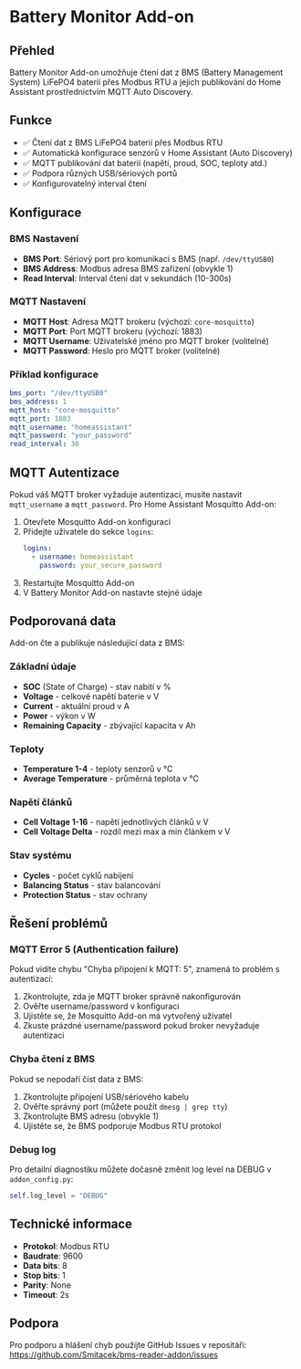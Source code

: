 # Battery Monitor Add-on

## Přehled

Battery Monitor Add-on umožňuje čtení dat z BMS (Battery Management System) LiFePO4 baterií přes Modbus RTU a jejich publikování do Home Assistant prostřednictvím MQTT Auto Discovery.

## Funkce

- ✅ Čtení dat z BMS LiFePO4 baterií přes Modbus RTU
- ✅ Automatická konfigurace senzorů v Home Assistant (Auto Discovery)
- ✅ MQTT publikování dat baterií (napětí, proud, SOC, teploty atd.)
- ✅ Podpora různých USB/sériových portů
- ✅ Konfigurovatelný interval čtení

## Konfigurace

### BMS Nastavení

- **BMS Port**: Sériový port pro komunikaci s BMS (např. `/dev/ttyUSB0`)
- **BMS Address**: Modbus adresa BMS zařízení (obvykle 1)
- **Read Interval**: Interval čtení dat v sekundách (10-300s)

### MQTT Nastavení

- **MQTT Host**: Adresa MQTT brokeru (výchozí: `core-mosquitto`)
- **MQTT Port**: Port MQTT brokeru (výchozí: 1883)
- **MQTT Username**: Uživatelské jméno pro MQTT broker (volitelné)
- **MQTT Password**: Heslo pro MQTT broker (volitelné)

### Příklad konfigurace

```yaml
bms_port: "/dev/ttyUSB0"
bms_address: 1
mqtt_host: "core-mosquitto"
mqtt_port: 1883
mqtt_username: "homeassistant"
mqtt_password: "your_password"
read_interval: 30
```

## MQTT Autentizace

Pokud váš MQTT broker vyžaduje autentizaci, musíte nastavit `mqtt_username` a `mqtt_password`. Pro Home Assistant Mosquitto Add-on:

1. Otevřete Mosquitto Add-on konfiguraci
2. Přidejte uživatele do sekce `logins`:
   ```yaml
   logins:
     - username: homeassistant
       password: your_secure_password
   ```
3. Restartujte Mosquitto Add-on
4. V Battery Monitor Add-on nastavte stejné údaje

## Podporovaná data

Add-on čte a publikuje následující data z BMS:

### Základní údaje
- **SOC** (State of Charge) - stav nabití v %
- **Voltage** - celkové napětí baterie v V
- **Current** - aktuální proud v A
- **Power** - výkon v W
- **Remaining Capacity** - zbývající kapacita v Ah

### Teploty
- **Temperature 1-4** - teploty senzorů v °C
- **Average Temperature** - průměrná teplota v °C

### Napětí článků
- **Cell Voltage 1-16** - napětí jednotlivých článků v V
- **Cell Voltage Delta** - rozdíl mezi max a min článkem v V

### Stav systému
- **Cycles** - počet cyklů nabíjení
- **Balancing Status** - stav balancování
- **Protection Status** - stav ochrany

## Řešení problémů

### MQTT Error 5 (Authentication failure)

Pokud vidíte chybu "Chyba připojení k MQTT: 5", znamená to problém s autentizací:

1. Zkontrolujte, zda je MQTT broker správně nakonfigurován
2. Ověřte username/password v konfiguraci
3. Ujistěte se, že Mosquitto Add-on má vytvořený uživatel
4. Zkuste prázdné username/password pokud broker nevyžaduje autentizaci

### Chyba čtení z BMS

Pokud se nepodaří číst data z BMS:

1. Zkontrolujte připojení USB/sériového kabelu
2. Ověřte správný port (můžete použít `dmesg | grep tty`)
3. Zkontrolujte BMS adresu (obvykle 1)
4. Ujistěte se, že BMS podporuje Modbus RTU protokol

### Debug log

Pro detailní diagnostiku můžete dočasně změnit log level na DEBUG v `addon_config.py`:

```python
self.log_level = "DEBUG"
```

## Technické informace

- **Protokol**: Modbus RTU
- **Baudrate**: 9600
- **Data bits**: 8
- **Stop bits**: 1
- **Parity**: None
- **Timeout**: 2s

## Podpora

Pro podporu a hlášení chyb použijte GitHub Issues v repositáři:
https://github.com/Smitacek/bms-reader-addon/issues
